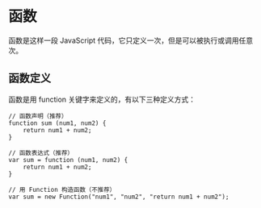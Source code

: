 # 函数

函数是这样一段 JavaScript 代码，它只定义一次，但是可以被执行或调用任意次。

## 函数定义

函数是用 function 关键字来定义的，有以下三种定义方式：

```
// 函数声明（推荐）
function sum (num1, num2) {
    return num1 + num2;
}

// 函数表达式（推荐）
var sum = function (num1, num2) {
    return num1 + num2;
}

// 用 Function 构造函数（不推荐）
var sum = new Function("num1", "num2", "return num1 + num2");
```



